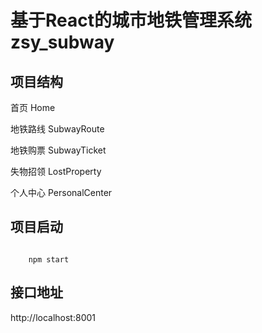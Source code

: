 # 基于React的城市地铁管理系统 zsy_subway

## 项目结构 

首页 Home

地铁路线 SubwayRoute

地铁购票 SubwayTicket

失物招领 LostProperty

个人中心 PersonalCenter

## 项目启动
```

    npm start

```
## 接口地址

http://localhost:8001
